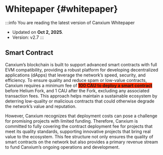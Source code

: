 # Whitepaper {#whitepaper}

:::info You are reading the latest version of Canxium Whitepaper

- Updated on **Oct 2, 2025**.
- Version: v2.7
  :::
  
## Smart Contract

Canxium’s blockchain is built to support advanced smart contracts with full EVM compatibility, providing a robust platform for developing decentralized applications (dApps) that leverage the network’s speed, security, and efficiency. To ensure quality and reduce spam or low-value contracts, Canxium requires a minimum fee of <span style="background-color: #ff2d00"> <strong>100 CAU to deploy a smart contract</strong></span> before Helium Fork, and 1 CAU after the Fork, excluding any associated transaction fees. This approach helps maintain a sustainable ecosystem by deterring low-quality or malicious contracts that could otherwise degrade the network’s value and reputation.

However, Canxium recognizes that deployment costs can pose a challenge for promising projects with limited funding. Therefore, Canxium is committed to fully covering the contract deployment fee for projects that meet its quality standards, supporting innovative projects that bring real value to the ecosystem. This fee structure not only ensures the quality of smart contracts on the network but also provides a primary revenue stream to fund Canxium’s ongoing operations and development.
